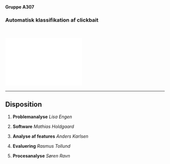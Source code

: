<!-- .element: data-background-video="images/animations/particle.mov" data-background-video-loop="true" data-background-video-muted="true" -->
<br><br><br>
#### Gruppe A307
<!-- .element: class="center-text" -->

### Automatisk klassifikation af clickbait
<!-- .element: class="center-text" -->

<br>

![aau logo](images/AAU_STUDENTERRAPPORT_white_rgb.png) <!-- .element: class="plain" width="180px" -->

--------------------------------------------------------------------------------

## Disposition

1. **Problemanalyse**
   <span class="aside">*Lisa Engen*</span>

2. **Software**
   <span class="aside">*Mathias Holdgaard*</span>

3. **Analyse af features**
   <span class="aside">*Anders Karlsen*</span>

4. **Evaluering**
   <span class="aside">*Rasmus Tollund*</span>

5. **Procesanalyse**
   <span class="aside">*Søren Ravn*</span>